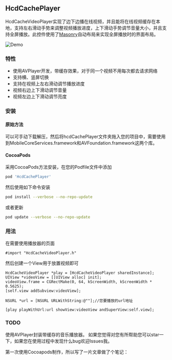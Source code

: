 HcdCachePlayer
----

HcdCacheVideoPlayer实现了边下边播在线视频，并且能将在线视频缓存在本地，支持左右滑动手势来调整视频播放进度，上下滑动手势调节音量大小，并且支持全屏播放。此控件使用了[Masonry](https://github.com/SnapKit/Masonry)自动布局来实现全屏播放时的界面布局。

![Demo](https://raw.githubusercontent.com/Jvaeyhcd/HcdCachePlayer/master/screen.gif)

### 特性
* 使用AVPlayer开发，带缓存效果，对于同一个视频不用每次都去请求网络
* 支持横、竖屏切换
* 支持在视频上左右滑动调节播放进度
* 视频右边上下滑动调节音量
* 视频左边上下滑动调节亮度

### 安装

#### 原始方法

可以可手动下载解压，然后将hcdCachePlayer文件夹拖入您的项目中，需要使用到MobileCoreServices.framework和AVFoundation.framework这两个库。

#### CocoaPods

采用CocoaPods方法安装，在您的Podfile文件中添加
``` bash
pod 'HcdCachePlayer'
```

然后使用如下命令安装
``` bash
pod install --verbose --no-repo-update
```
或者更新
``` bash
pod update --verbose --no-repo-update
```

### 用法
在需要使用播放器的页面
``` objc
#import "HcdCacheVideoPlayer.h"
```
然后创建一个View用于放置视频即可
``` objc
HcdCacheVideoPlayer *play = [HcdCacheVideoPlayer sharedInstance];
UIView *videoView = [[UIView alloc] init];
videoView.frame = CGRectMake(0, 64, kScreenWidth, kScreenWidth * 0.5625);
[self.view addSubview:videoView];

NSURL *url = [NSURL URLWithString:@""];//您要播放的url地址

[play playWithUrl:url showView:videoView andSuperView:self.view];
```

### TODO

使用AVPlayer封装带缓存的音乐播放器。
如果您觉得对您有所帮助您可以star一下，如果您在使用过程中发现什么bug欢迎Issues我。

第一次使用Cocoapods制作，所以写了一片文章做了个笔记：

